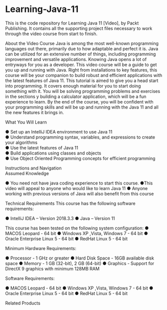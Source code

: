 # Learning-Java-11
This is the code repository for Learning Java 11 [Video], by Packt Publishing. It contains all the supporting project files necessary to work through the video course from start to finish.

About the Video Course
Java is among the most well-known programming languages out there, primarily due to how adaptable and perfect it is. Java can be utilized for an extensive number of things, including programming improvement and versatile applications. Knowing Java opens a lot of entryways for you as a developer.
This video course will be a guide to get you up and running with Java. Right from installations to key features, this course will be your companion to build robust and efficient applications with the latest features of Java 11. This tutorial is aimed to give you a head start into programming. It covers enough material for you to start doing something with it. You will be solving programming problems and exercises in the sections y building a calculator application, which will be a fun experience to learn.
By the end of the course, you will be confident with your programming skills and will be up and running with the Java 11 and all the new features it brings in.

What You Will Learn

● Set up an IntelliJ IDEA environment to use Java 11<br>
● Understand programming syntax, variables, and expressions to create your algorithms<br>
● Use the latest features of Java 11<br>
● Build applications using classes and objects<br>
● Use Object Oriented Programming concepts for efficient programming<br>

Instructions and Navigation<br>
Assumed Knowledge<br>

● You need not have java coding experience to start this course.
●This video will appeal to anyone who would like to learn Java 11
● Anyone working with previous versions of Java will also benefit from this course

Technical Requirements
This course has the following software requirements:

●	IntelliJ IDEA – Version 2018.3.3
●	Java – Version 11

This course has been tested on the following system configuration:
● MACOS Leopard - 64 bit
● Windows XP ,Vista, Windows 7 - 64 bit
● Oracle Enterprise Linux 5 - 64 bit
● RedHat Linux 5 - 64 bit


Minimum Hardware Requirements:

● Processor - 1 GHz or greater
● Hard Disk Space - 16GB available disk space
● Memory - 1 GB (32-bit), 2 GB (64-bit)
● Graphics - Support for DirectX 9 graphics with minimum 128MB RAM

Software Requirements:

● MACOS Leopard - 64 bit
● Windows XP ,Vista, Windows 7 - 64 bit
● Oracle Enterprise Linux 5 - 64 bit
● RedHat Linux 5 - 64 bit


Related Products
